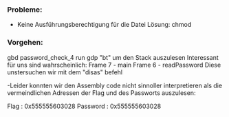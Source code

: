 ### Probleme:
- Keine Ausführungsberechtigung für die Datei
Lösung: chmod


### Vorgehen:
gbd password_check_4
run
gdp "bt" um den Stack auszulesen
Interessant für uns sind wahrscheinlich:
    Frame 7 - main
    Frame 6 - readPassword
Diese unstersuchen wir mit dem "disas" befehl

-Leider konnten wir den Assembly code nicht sinnoller interpretieren als die vermeindlichen Adressen der Flag und des Passworts auszulesen: 

Flag : 0x555555603028
Password : 0x555555603028

